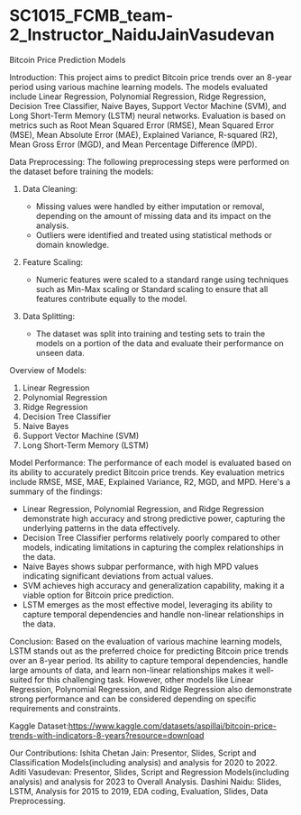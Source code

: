 # SC1015_FCMB_team-2_Instructor_NaiduJainVasudevan

Bitcoin Price Prediction Models

Introduction:
This project aims to predict Bitcoin price trends over an 8-year period using various machine learning models. The models evaluated include Linear Regression, Polynomial Regression, Ridge Regression, Decision Tree Classifier, Naive Bayes, Support Vector Machine (SVM), and Long Short-Term Memory (LSTM) neural networks. Evaluation is based on metrics such as Root Mean Squared Error (RMSE), Mean Squared Error (MSE), Mean Absolute Error (MAE), Explained Variance, R-squared (R2), Mean Gross Error (MGD), and Mean Percentage Difference (MPD).

Data Preprocessing:
The following preprocessing steps were performed on the dataset before training the models:

1. Data Cleaning:
   - Missing values were handled by either imputation or removal, depending on the amount of missing data and its impact on the analysis.
   - Outliers were identified and treated using statistical methods or domain knowledge.

2. Feature Scaling:
   - Numeric features were scaled to a standard range using techniques such as Min-Max scaling or Standard scaling to ensure that all features contribute equally to the model.

3. Data Splitting:
   - The dataset was split into training and testing sets to train the models on a portion of the data and evaluate their performance on unseen data.

Overview of Models:
1. Linear Regression
2. Polynomial Regression
3. Ridge Regression
4. Decision Tree Classifier
5. Naive Bayes
6. Support Vector Machine (SVM)
7. Long Short-Term Memory (LSTM)

Model Performance:
The performance of each model is evaluated based on its ability to accurately predict Bitcoin price trends. Key evaluation metrics include RMSE, MSE, MAE, Explained Variance, R2, MGD, and MPD. Here's a summary of the findings:

- Linear Regression, Polynomial Regression, and Ridge Regression demonstrate high accuracy and strong predictive power, capturing the underlying patterns in the data effectively.
- Decision Tree Classifier performs relatively poorly compared to other models, indicating limitations in capturing the complex relationships in the data.
- Naive Bayes shows subpar performance, with high MPD values indicating significant deviations from actual values.
- SVM achieves high accuracy and generalization capability, making it a viable option for Bitcoin price prediction.
- LSTM emerges as the most effective model, leveraging its ability to capture temporal dependencies and handle non-linear relationships in the data.

Conclusion:
Based on the evaluation of various machine learning models, LSTM stands out as the preferred choice for predicting Bitcoin price trends over an 8-year period. Its ability to capture temporal dependencies, handle large amounts of data, and learn non-linear relationships makes it well-suited for this challenging task. However, other models like Linear Regression, Polynomial Regression, and Ridge Regression also demonstrate strong performance and can be considered depending on specific requirements and constraints.

Kaggle Dataset:https://www.kaggle.com/datasets/aspillai/bitcoin-price-trends-with-indicators-8-years?resource=download

Our Contributions:
Ishita Chetan Jain: Presentor, Slides, Script and Classification Models(including analysis) and analysis for 2020 to 2022.
Aditi Vasudevan: Presentor, Slides, Script and Regression Models(including analysis) and analysis for 2023 to Overall Analysis.
Dashini Naidu: Slides, LSTM, Analysis for 2015 to 2019, EDA coding, Evaluation, Slides, Data Preprocessing.
